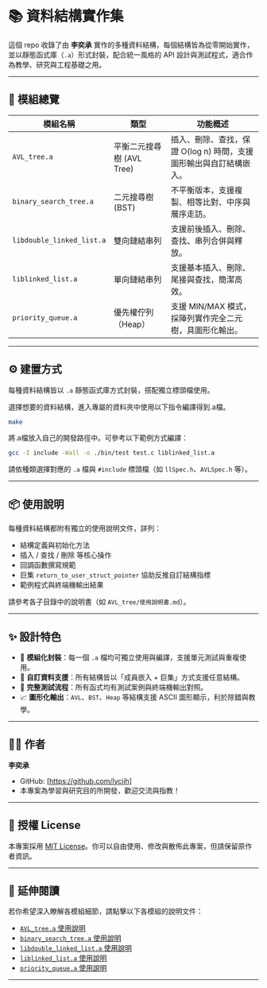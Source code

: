 # 📚 資料結構實作集

這個 repo 收錄了由 **李奕承** 實作的多種資料結構，每個結構皆為從零開始實作，並以靜態函式庫（`.a`）形式封裝，配合統一風格的 API 設計與測試程式，適合作為教學、研究與工程基礎之用。

---

## 🧩 模組總覽

| 模組名稱 | 類型 | 功能概述 |
|----------|------|-----------|
| `AVL_tree.a` | 平衡二元搜尋樹 (AVL Tree) | 插入、刪除、查找，保證 O(log n) 時間，支援圖形輸出與自訂結構嵌入。 |
| `binary_search_tree.a` | 二元搜尋樹 (BST) | 不平衡版本，支援複製、相等比對、中序與層序走訪。 |
| `libdouble_linked_list.a` | 雙向鏈結串列 | 支援前後插入、刪除、查找、串列合併與釋放。 |
| `liblinked_list.a` | 單向鏈結串列 | 支援基本插入、刪除、尾接與查找，簡潔高效。 |
| `priority_queue.a` | 優先權佇列（Heap） | 支援 MIN/MAX 模式，採陣列實作完全二元樹，具圖形化輸出。 |

---

## ⚙️ 建置方式

每種資料結構皆以 `.a` 靜態函式庫方式封裝，搭配獨立標頭檔使用。

選擇想要的資料結構，進入專屬的資料夾中使用以下指令編譯得到.a檔。

```bash
make
```

將.a檔放入自己的開發路徑中。可參考以下範例方式編譯：

```bash
gcc -I include -Wall -o ./bin/test test.c liblinked_list.a
```

請依種類選擇對應的 `.a` 檔與 `#include` 標頭檔（如 `llSpec.h`、`AVLSpec.h` 等）。

---

## 📦 使用說明

每種資料結構都附有獨立的使用說明文件，詳列：

- 結構定義與初始化方法
- 插入 / 查找 / 刪除 等核心操作
- 回調函數撰寫規範
- 巨集 `return_to_user_struct_pointer` 協助反推自訂結構指標
- 範例程式與終端機輸出結果

請參考各子目錄中的說明書（如 `AVL_tree/使用說明書.md`）。

---

## ✨ 設計特色

- 📌 **模組化封裝**：每一個 `.a` 檔均可獨立使用與編譯，支援單元測試與重複使用。
- 🧠 **自訂資料支援**：所有結構皆以「成員嵌入 + 巨集」方式支援任意結構。
- 🧪 **完整測試流程**：所有函式均有測試案例與終端機輸出對照。
- 📈 **圖形化輸出**：`AVL`、`BST`、`Heap` 等結構支援 ASCII 圖形顯示，利於除錯與教學。

---

## 👨‍💻 作者

**李奕承**  
- GitHub: [https://github.com/lyciih]
- 本專案為學習與研究目的所開發，歡迎交流與指教！

---

## 🪪 授權 License

本專案採用 [MIT License](./LICENSE)。你可以自由使用、修改與散佈此專案，但請保留原作者資訊。

---

## 🔗 延伸閱讀

若你希望深入瞭解各模組細節，請點擊以下各模組的說明文件：

- [`AVL_tree.a` 使用說明](./AVL_tree/使用說明書.md)
- [`binary_search_tree.a` 使用說明](./Binary_Search_Tree/使用說明書.md)
- [`libdouble_linked_list.a` 使用說明](./Double_Link_List/使用說明書.md)
- [`liblinked_list.a` 使用說明](./Link_List/使用說明書.md)
- [`priority_queue.a` 使用說明](./Priority_queue/使用說明書.md)

---


